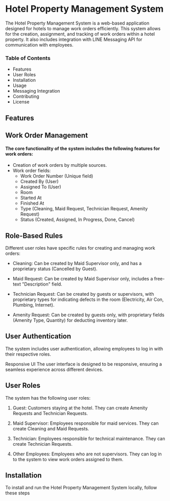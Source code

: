 # Hotel Property Management System

The Hotel Property Management System is a web-based application designed for hotels to manage work orders efficiently. This system allows for the creation, assignment, and tracking of work orders within a hotel property. It also includes integration with LINE Messaging API for communication with employees.

### Table of Contents

- Features
- User Roles
- Installation
- Usage
- Messaging Integration
- Contributing
- License


## Features
## Work Order Management
#### The core functionality of the system includes the following features for work orders:

- Creation of work orders by multiple sources.
- Work order fields:
  - Work Order Number (Unique field)
  - Created By (User)
  - Assigned To (User)
  - Room
  - Started At
  - Finished At
  - Type (Cleaning, Maid Request, Technician Request, Amenity Request)
  - Status (Created, Assigned, In Progress, Done, Cancel)

## Role-Based Rules
Different user roles have specific rules for creating and managing work orders:

- Cleaning: Can be created by Maid Supervisor only, and has a proprietary status (Cancelled by Guest).

- Maid Request: Can be created by Maid Supervisor only, includes a free-text "Description" field.

- Technician Request: Can be created by guests or supervisors, with proprietary types for indicating defects in the room (Electricity, Air Con, Plumbing, Internet).

- Amenity Request: Can be created by guests only, with proprietary fields (Amenity Type, Quantity) for deducting inventory later.

## User Authentication
The system includes user authentication, allowing employees to log in with their respective roles.

Responsive UI
The user interface is designed to be responsive, ensuring a seamless experience across different devices.

## User Roles
The system has the following user roles:

1. Guest: Customers staying at the hotel. They can create Amenity Requests and Technician Requests.

2. Maid Supervisor: Employees responsible for maid services. They can create Cleaning and Maid Requests.

3. Technician: Employees responsible for technical maintenance. They can create Technician Requests.

4. Other Employees: Employees who are not supervisors. They can log in to the system to view work orders assigned to them.

## Installation
To install and run the Hotel Property Management System locally, follow these steps